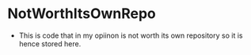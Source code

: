 # NotWorthItsOwnRepo

* This is code that in my opiinon is not worth its own repository so it is hence stored here.
